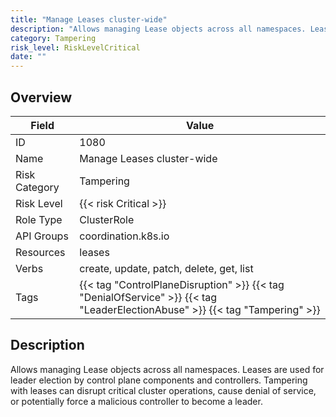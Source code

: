 ```yaml
---
title: "Manage Leases cluster-wide"
description: "Allows managing Lease objects across all namespaces. Leases are used for leader election by control plane components and controllers. Tampering with leases can disrupt critical cluster operations, cause denial of service, or potentially force a malicious controller to become a leader."
category: Tampering
risk_level: RiskLevelCritical
date: ""
---
```


## Overview

| Field         | Value                                                                                                                        |
| ------------- | ---------------------------------------------------------------------------------------------------------------------------- |
| ID            | 1080                                                                                                                         |
| Name          | Manage Leases cluster-wide                                                                                                   |
| Risk Category | Tampering                                                                                                                    |
| Risk Level    | {{< risk Critical >}}                                                                                                        |
| Role Type     | ClusterRole                                                                                                                  |
| API Groups    | coordination.k8s.io                                                                                                          |
| Resources     | leases                                                                                                                       |
| Verbs         | create, update, patch, delete, get, list                                                                                     |
| Tags          | {{< tag "ControlPlaneDisruption" >}} {{< tag "DenialOfService" >}} {{< tag "LeaderElectionAbuse" >}} {{< tag "Tampering" >}} |

## Description

Allows managing Lease objects across all namespaces. Leases are used for leader election by control plane components and controllers. Tampering with leases can disrupt critical cluster operations, cause denial of service, or potentially force a malicious controller to become a leader.
